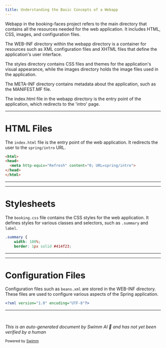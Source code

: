 ```yaml
---
title: Understanding the Basic Concepts of a Webapp
---
```

Webapp in the booking-faces project refers to the main directory that contains all the resources needed for the web application. It includes HTML, CSS, images, and configuration files.

The WEB-INF directory within the webapp directory is a container for resources such as XML configuration files and XHTML files that define the application's user interface.

The styles directory contains CSS files and themes for the application's visual appearance, while the images directory holds the image files used in the application.

The META-INF directory contains metadata about the application, such as the MANIFEST.MF file.

The index.html file in the webapp directory is the entry point of the application, which redirects to the 'intro' page.

<SwmSnippet path="/booking-faces/src/main/webapp/index.html" line="1">

---

# HTML Files

The `index.html` file is the entry point of the web application. It redirects the user to the `spring/intro` URL.

```html
<html>
<head>
  <meta http-equiv="Refresh" content="0; URL=spring/intro">
</head>
</html>
```

---

</SwmSnippet>

<SwmSnippet path="/booking-faces/src/main/webapp/styles/booking.css" line="34">

---

# Stylesheets

The `booking.css` file contains the CSS styles for the web application. It defines styles for various classes and selectors, such as `.summary` and `label`.

```css
.summary {
	width: 100%;
	border: 1px solid #414f23;
```

---

</SwmSnippet>

<SwmSnippet path="/booking-faces/src/main/webapp/WEB-INF/beans.xml" line="1">

---

# Configuration Files

Configuration files such as `beans.xml` are stored in the WEB-INF directory. These files are used to configure various aspects of the Spring application.

```xml
<?xml version="1.0" encoding="UTF-8"?>
```

---

</SwmSnippet>

&nbsp;

*This is an auto-generated document by Swimm AI 🌊 and has not yet been verified by a human*

<SwmMeta version="3.0.0" repo-id="Z2l0aHViJTNBJTNBc3ByaW5nLXdlYmZsb3ctc2FtcGxlcyUzQSUzQWdpbGFkbmF2b3Q=" repo-name="spring-webflow-samples"><sup>Powered by [Swimm](https://staging.swimm.cloud/)</sup></SwmMeta>
